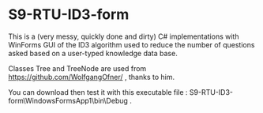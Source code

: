 # S9-RTU-ID3-form
 
This is a (very messy, quickly done and dirty) C# implementations with WinForms GUI of the ID3 algorithm used to reduce the number of questions asked based on a user-typed knowledge data base.
 
Classes Tree and TreeNode are used from https://github.com/WolfgangOfner/ , thanks to him.
 
You can download then test it with this executable file : S9-RTU-ID3-form\WindowsFormsApp1\bin\Debug .

